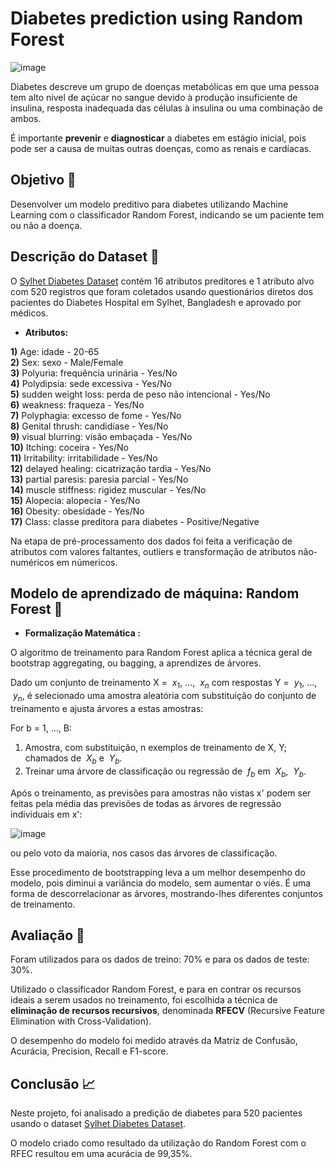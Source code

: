 # Diabetes prediction using Random Forest

![image](https://github.com/ancarolina/projeto/assets/139370654/2c0ed880-c238-4651-8c49-b765d92dd534)


Diabetes descreve um grupo de doenças metabólicas em que uma pessoa tem alto nível de açúcar no sangue devido à produção insuficiente de insulina, resposta inadequada das células à insulina ou uma combinação de ambos.

É importante **prevenir** e **diagnosticar** a diabetes em estágio inicial, pois pode ser a causa de muitas outras doenças, como as renais e cardíacas.

## Objetivo 🎯

Desenvolver um modelo preditivo para diabetes utilizando Machine Learning com o classificador Random Forest, indicando se um paciente tem ou não a doença.

## Descrição do Dataset 📝

O [Sylhet Diabetes Dataset](https://archive.ics.uci.edu/dataset/529/early+stage+diabetes+risk+prediction+dataset) contém 16 atributos preditores e 1 atributo alvo com 520 registros que foram coletados usando questionários diretos dos pacientes do Diabetes Hospital em Sylhet, Bangladesh e aprovado por médicos.

 - **Atributos:**
   
**1)** Age: idade  - 20-65  
**2)** Sex: sexo - Male/Female  
**3)** Polyuria: frequência urinária -  Yes/No  
**4)** Polydipsia: sede excessiva - Yes/No  
**5)** sudden weight loss: perda de peso não intencional - Yes/No  
**6)** weakness: fraqueza - Yes/No  
**7)** Polyphagia: excesso de fome - Yes/No  
**8)** Genital thrush: candidíase - Yes/No  
**9)** visual blurring: visão embaçada - Yes/No  
**10)** Itching: coceira -  Yes/No  
**11)** Irritability: irritabilidade - Yes/No  
**12)** delayed healing: cicatrização tardia - Yes/No  
**13)** partial paresis: paresia parcial - Yes/No  
**14)** muscle stiffness: rigidez muscular - Yes/No  
**15)** Alopecia: alopecia - Yes/No  
**16)** Obesity: obesidade - Yes/No  
**17)** Class: classe preditora para diabetes - Positive/Negative

 Na etapa de pré-processamento dos dados foi feita a verificação de atributos com valores faltantes, outliers e transformação de atributos não- numéricos em númericos.

## Modelo de aprendizado de máquina:     	Random Forest 🌳

- **Formalização Matemática :**

O algoritmo de treinamento para Random Forest aplica a técnica geral de bootstrap aggregating, ou bagging, a aprendizes de árvores. 

Dado um conjunto de treinamento X = $\ x_1$, ..., $\ x_n$  com respostas Y = $\ y_1$, ..., $\ y_n$, é selecionado  uma amostra aleatória com substituição do conjunto de treinamento e ajusta árvores a estas amostras:

For b = 1, ..., B:

 1.  Amostra, com substituição,  n  exemplos de treinamento de  X,  Y; chamados de $\ X_b$ e $\ Y_b$.
 2. Treinar uma árvore de classificação ou regressão de $\ f_b$ em $\ X_b$, $\ Y_b$.

Após o treinamento, as previsões para amostras não vistas x' podem ser feitas pela média das previsões de todas as árvores de regressão individuais em x':

  ![image](https://github.com/ancarolina/projeto/assets/139370654/09257180-61da-4e60-bdff-f4da7483231c)


ou pelo voto da maioria, nos casos das árvores de classificação.

Esse procedimento de bootstrapping leva a um melhor desempenho do modelo, pois diminui a variância do modelo, sem aumentar o viés. É uma forma de descorrelacionar as árvores, mostrando-lhes diferentes conjuntos de treinamento.

## Avaliação 🔎

Foram utilizados para os dados de treino: 70% e para os dados de teste: 30%.

Utilizado o classificador Random Forest, e para en contrar os recursos ideais a serem usados no treinamento, foi escolhida a técnica de **eliminação de recursos recursivos**, denominada **RFECV** (Recursive Feature Elimination with Cross-Validation).  

O desempenho do modelo foi medido através da Matriz de Confusão, Acurácia, Precision, Recall e F1-score.

## Conclusão 📈

Neste projeto, foi analisado a predição de diabetes para 520 pacientes usando o dataset [Sylhet Diabetes Dataset](https://archive.ics.uci.edu/dataset/529/early+stage+diabetes+risk+prediction+dataset). 

O modelo criado como resultado da utilização do Random Forest com o RFEC resultou em uma acurácia de 99,35%.
